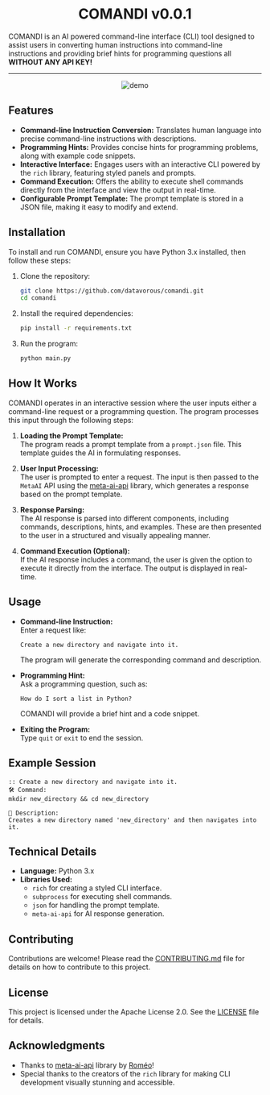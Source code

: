 <div align="center"> 
   
# COMANDI v0.0.1

</div>

COMANDI is an AI powered command-line interface (CLI) tool designed to assist users in converting human instructions into command-line instructions and providing brief hints for programming questions all **WITHOUT ANY API KEY!**

---

<div align="center"> 
<img src="https://raw.githubusercontent.com/datavorous/comandi/main/demo.gif" alt="demo">
</div>

## Features

- **Command-line Instruction Conversion:** Translates human language into precise command-line instructions with descriptions.
- **Programming Hints:** Provides concise hints for programming problems, along with example code snippets.
- **Interactive Interface:** Engages users with an interactive CLI powered by the `rich` library, featuring styled panels and prompts.
- **Command Execution:** Offers the ability to execute shell commands directly from the interface and view the output in real-time.
- **Configurable Prompt Template:** The prompt template is stored in a JSON file, making it easy to modify and extend.

## Installation

To install and run COMANDI, ensure you have Python 3.x installed, then follow these steps:

1. Clone the repository:
   ```bash
   git clone https://github.com/datavorous/comandi.git
   cd comandi
   ```

2. Install the required dependencies:
   ```bash
   pip install -r requirements.txt
   ```

3. Run the program:
   ```bash
   python main.py
   ```

## How It Works

COMANDI operates in an interactive session where the user inputs either a command-line request or a programming question. The program processes this input through the following steps:

1. **Loading the Prompt Template:**  
   The program reads a prompt template from a `prompt.json` file. This template guides the AI in formulating responses.

2. **User Input Processing:**  
   The user is prompted to enter a request. The input is then passed to the `MetaAI` API using the [meta-ai-api](https://github.com/Strvm/meta-ai-api) library, which generates a response based on the prompt template.

3. **Response Parsing:**  
   The AI response is parsed into different components, including commands, descriptions, hints, and examples. These are then presented to the user in a structured and visually appealing manner.

4. **Command Execution (Optional):**  
   If the AI response includes a command, the user is given the option to execute it directly from the interface. The output is displayed in real-time.

## Usage

- **Command-line Instruction:**  
  Enter a request like:
  ```
  Create a new directory and navigate into it.
  ```
  The program will generate the corresponding command and description.

- **Programming Hint:**  
  Ask a programming question, such as:
  ```
  How do I sort a list in Python?
  ```
  COMANDI will provide a brief hint and a code snippet.

- **Exiting the Program:**  
  Type `quit` or `exit` to end the session.

## Example Session

```
:: Create a new directory and navigate into it.
🛠️ Command:
mkdir new_directory && cd new_directory

📄 Description:
Creates a new directory named 'new_directory' and then navigates into it.
```

## Technical Details

- **Language:** Python 3.x
- **Libraries Used:**
  - `rich` for creating a styled CLI interface.
  - `subprocess` for executing shell commands.
  - `json` for handling the prompt template.
  - `meta-ai-api` for AI response generation.

## Contributing

Contributions are welcome! Please read the [CONTRIBUTING.md](CONTRIBUTING.md) file for details on how to contribute to this project.

## License

This project is licensed under the Apache License 2.0. See the [LICENSE](LICENSE) file for details.

## Acknowledgments

- Thanks to [meta-ai-api](https://github.com/Strvm/meta-ai-api) library by [Roméo](https://github.com/Strvm)!
- Special thanks to the creators of the `rich` library for making CLI development visually stunning and accessible. 
